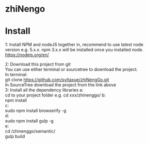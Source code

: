 # zhiNengo  


# Install  
1: Install NPM and nodeJS together in, recommend to use latest node version e.g. 5.x.x. npm 3.x.x will be installed once you installed node.
https://nodejs.org/en/  

2:  Download this project from git   
You can use either terminal or sourcetree to download the project.   
In terminal:   
git clone https://github.com/syltaxue/zhiNengGo.git   
In SourceTree download the project from the link above   
3: Install all the dependency libraries
  a:   
  cd to your project folder e.g. cd xxx/zhinenggo/
  b:   
  npm install   
  c:  
  sudo npm install browserify -g   
  d:   
  sudo npm install gulp -g   
  e:   
  cd /zhinenggo/semantic/   
  gulp build
